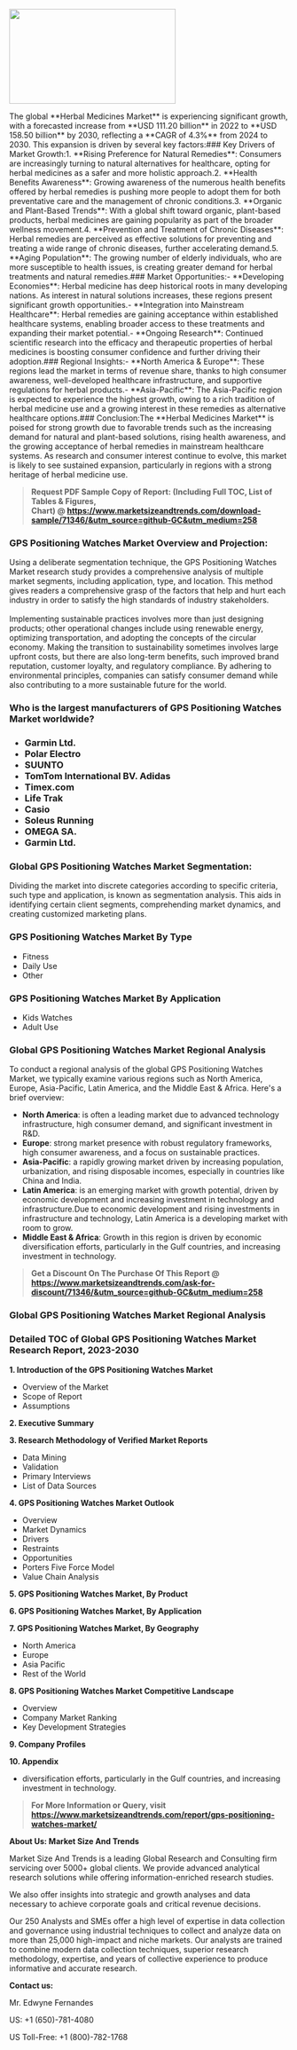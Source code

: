 <p><img class="alignnone size-medium wp-image-20088" src="https://ffe5etoiles.com/wp-content/uploads/2024/12/MST1-300x171.png" alt="" width="300" height="171" /></p>The global **Herbal Medicines Market** is experiencing significant growth, with a forecasted increase from **USD 111.20 billion** in 2022 to **USD 158.50 billion** by 2030, reflecting a **CAGR of 4.3%** from 2024 to 2030. This expansion is driven by several key factors:### Key Drivers of Market Growth:1. **Rising Preference for Natural Remedies**: Consumers are increasingly turning to natural alternatives for healthcare, opting for herbal medicines as a safer and more holistic approach.2. **Health Benefits Awareness**: Growing awareness of the numerous health benefits offered by herbal remedies is pushing more people to adopt them for both preventative care and the management of chronic conditions.3. **Organic and Plant-Based Trends**: With a global shift toward organic, plant-based products, herbal medicines are gaining popularity as part of the broader wellness movement.4. **Prevention and Treatment of Chronic Diseases**: Herbal remedies are perceived as effective solutions for preventing and treating a wide range of chronic diseases, further accelerating demand.5. **Aging Population**: The growing number of elderly individuals, who are more susceptible to health issues, is creating greater demand for herbal treatments and natural remedies.### Market Opportunities:- **Developing Economies**: Herbal medicine has deep historical roots in many developing nations. As interest in natural solutions increases, these regions present significant growth opportunities.- **Integration into Mainstream Healthcare**: Herbal remedies are gaining acceptance within established healthcare systems, enabling broader access to these treatments and expanding their market potential.- **Ongoing Research**: Continued scientific research into the efficacy and therapeutic properties of herbal medicines is boosting consumer confidence and further driving their adoption.### Regional Insights:- **North America & Europe**: These regions lead the market in terms of revenue share, thanks to high consumer awareness, well-developed healthcare infrastructure, and supportive regulations for herbal products.- **Asia-Pacific**: The Asia-Pacific region is expected to experience the highest growth, owing to a rich tradition of herbal medicine use and a growing interest in these remedies as alternative healthcare options.### Conclusion:The **Herbal Medicines Market** is poised for strong growth due to favorable trends such as the increasing demand for natural and plant-based solutions, rising health awareness, and the growing acceptance of herbal remedies in mainstream healthcare systems. As research and consumer interest continue to evolve, this market is likely to see sustained expansion, particularly in regions with a strong heritage of herbal medicine use.</p><blockquote id="" class=""><strong>Request PDF Sample Copy of Report: (Including Full TOC, List of Tables &amp; Figures, Chart)&nbsp;@&nbsp;<strong><a href="https://www.marketsizeandtrends.com/download-sample/71346/&utm_source=github-GC&utm_medium=258" target="_blank">https://www.marketsizeandtrends.com/download-sample/71346/&utm_source=github-GC&utm_medium=258</a></strong></strong></blockquote><h3 id="" class="">GPS Positioning Watches Market&nbsp;Overview and Projection:</h3><p id="" class="">Using a deliberate segmentation technique, the GPS Positioning Watches Market research study provides a comprehensive analysis of multiple market segments, including application, type, and location. This method gives readers a comprehensive grasp of the factors that help and hurt each industry in order to satisfy the high standards of industry stakeholders. <br /> <br />Implementing sustainable practices involves more than just designing products; other operational changes include using renewable energy, optimizing transportation, and adopting the concepts of the circular economy. Making the transition to sustainability sometimes involves large upfront costs, but there are also long-term benefits, such improved brand reputation, customer loyalty, and regulatory compliance. By adhering to environmental principles, companies can satisfy consumer demand while also contributing to a more sustainable future for the world.</p><h3 id="" class="">Who is the largest manufacturers of&nbsp;GPS Positioning Watches Market worldwide?</h3><h3 class=""><p><ul><li>Garmin Ltd. </li><li> Polar Electro </li><li> SUUNTO </li><li> TomTom International BV. Adidas </li><li> Timex.com </li><li> Life Trak </li><li> Casio </li><li> Soleus Running </li><li> OMEGA SA. </li><li> Garmin Ltd.</li></ul></p></h3><h3 id="" class="">Global&nbsp;GPS Positioning Watches Market Segmentation:</h3><p id="" class="">Dividing the market into discrete categories according to specific criteria, such type and application, is known as segmentation analysis. This aids in identifying certain client segments, comprehending market dynamics, and creating customized marketing plans.</p><h3 id="" class="">GPS Positioning Watches Market&nbsp;By Type</h3><p><p><ul><li>Fitness </li><li> Daily Use </li><li> Other</p></li></ul></p></p><h3 id="" class="">GPS Positioning Watches Market&nbsp;By Application</h3><p class=""><p><ul><li>Kids Watches </li><li> Adult Use</li></ul></p></p><h3 id="" class="">Global GPS Positioning Watches Market Regional Analysis</h3><p id="" class="">To conduct a regional analysis of the global GPS Positioning Watches Market, we typically examine various regions such as North America, Europe, Asia-Pacific, Latin America, and the Middle East &amp; Africa. Here's a brief overview:</p><ul><li><strong>North America</strong>: is often a leading market due to advanced technology infrastructure, high consumer demand, and significant investment in R&amp;D.</li><li><strong>Europe</strong>: strong market presence with robust regulatory frameworks, high consumer awareness, and a focus on sustainable practices.</li><li><strong>Asia-Pacific</strong>: a rapidly growing market driven by increasing population, urbanization, and rising disposable incomes, especially in countries like China and India.</li><li><strong>Latin America</strong>: is an emerging market with growth potential, driven by economic development and increasing investment in technology and infrastructure.Due to economic development and rising investments in infrastructure and technology, Latin America is a developing market with room to grow.</li><li><strong>Middle East &amp; Africa</strong>: Growth in this region is driven by economic diversification efforts, particularly in the Gulf countries, and increasing investment in technology.</li></ul><blockquote id="" class=""><strong>Get a Discount On The Purchase Of This Report @ <strong><a href="https://www.marketsizeandtrends.com/ask-for-discount/71346/&utm_source=github-GC&utm_medium=258" target="_blank">https://www.marketsizeandtrends.com/ask-for-discount/71346/&utm_source=github-GC&utm_medium=258</a></strong></strong></blockquote><h3 id="" class="">Global GPS Positioning Watches Market Regional Analysis</h3><h3 id="" class="">Detailed TOC of Global GPS Positioning Watches Market Research Report, 2023-2030</h3><p id="" class=""><strong>1. Introduction of the GPS Positioning Watches Market</strong></p><ul><li>Overview of the Market</li><li>Scope of Report</li><li>Assumptions</li></ul><p id="" class=""><strong>2. Executive Summary</strong></p><p id="" class=""><strong>3. Research Methodology of Verified Market Reports</strong></p><ul><li>Data Mining</li><li>Validation</li><li>Primary Interviews</li><li>List of Data Sources</li></ul><p id="" class=""><strong>4. GPS Positioning Watches Market Outlook</strong></p><ul><li>Overview</li><li>Market Dynamics</li><li>Drivers</li><li>Restraints</li><li>Opportunities</li><li>Porters Five Force Model</li><li>Value Chain Analysis</li></ul><p id="" class=""><strong>5. GPS Positioning Watches Market, By Product</strong></p><p id="" class=""><strong>6. GPS Positioning Watches Market, By Application</strong></p><p id="" class=""><strong>7. GPS Positioning Watches Market, By Geography</strong></p><ul><li>North America</li><li>Europe</li><li>Asia Pacific</li><li>Rest of the World</li></ul><p id="" class=""><strong>8. GPS Positioning Watches Market Competitive Landscape</strong></p><ul><li>Overview</li><li>Company Market Ranking</li><li>Key Development Strategies</li></ul><p id="" class=""><strong>9. Company Profiles</strong></p><p id="" class=""><strong>10. Appendix</strong></p><ul><li>diversification efforts, particularly in the Gulf countries, and increasing investment in technology.</li></ul><blockquote id="" class=""><strong>For More Information or Query, visit <strong><strong><a href="https://www.marketsizeandtrends.com/report/gps-positioning-watches-market/" target="_blank">https://www.marketsizeandtrends.com/report/gps-positioning-watches-market/</a></strong></strong></strong></blockquote><p id="" class=""><strong>About Us: Market Size And Trends</strong></p><p id="" class="">Market Size And Trends is a leading Global Research and Consulting firm servicing over 5000+ global clients. We provide advanced analytical research solutions while offering information-enriched research studies.</p><p id="" class="">We also offer insights into strategic and growth analyses and data necessary to achieve corporate goals and critical revenue decisions.</p><p id="" class="">Our 250 Analysts and SMEs offer a high level of expertise in data collection and governance using industrial techniques to collect and analyze data on more than 25,000 high-impact and niche markets. Our analysts are trained to combine modern data collection techniques, superior research methodology, expertise, and years of collective experience to produce informative and accurate research.</p><p id="" class=""><strong>Contact us:</strong></p><p id="" class="">Mr. Edwyne Fernandes</p><p id="" class="">US: +1 (650)-781-4080</p><p id="" class="">US Toll-Free: +1 (800)-782-1768</p>
